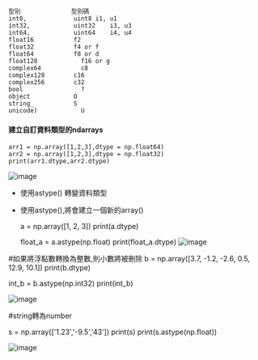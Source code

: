     型別	            型別碼   
    int8,             uint8	i1, u1    
    int32,            uint32	i3, u3    
    int64,            uint64	i4, u4    
    float16	          f2    
    float32	          f4 or f   
    float64	          f8 or d   
    float128	        f16 or g    
    complex64	        c8    
    complex128	      c16   
    complex256	      c32   
    bool	            ?   
    object	          O   
    string_	          S   
    unicode)	        U   


#### 建立自訂資料類型的ndarrays  

    arr1 = np.array([1,2,3],dtype = np.float64)
    arr2 = np.array([1,2,3],dtype = np.float32)
    print(arr1.dtype,arr2.dtype)

![image](https://user-images.githubusercontent.com/112489587/208301797-df6ec394-229e-4423-8b6d-06af78d094f8.png)

* 使用astype() 轉變資料類型   
* 使用astype(),將會建立一個新的array()    

    a = np.array([1, 2, 3])
    print(a.dtype)

    float_a = a.astype(np.float)
    print(float_a.dtype)
![image](https://user-images.githubusercontent.com/112489587/208301915-b1b2a7e7-99eb-4dca-a302-2a9e72dfadbd.png)


#如果將浮點數轉換為整數,則小數將被刪除
b = np.array([3.7, -1.2, -2.6, 0.5, 12.9, 10.1])
print(b.dtype)

int_b = b.astype(np.int32)
print(int_b)

![image](https://user-images.githubusercontent.com/112489587/208301993-b28133ab-d952-4ade-8219-14be1c30328f.png)

#string轉為number

s = np.array(['1.23','-9.5','43'])
print(s)
print(s.astype(np.float))


![image](https://user-images.githubusercontent.com/112489587/208302226-b22185b0-c0ba-43b6-85cd-e826a3fdfaaf.png)
